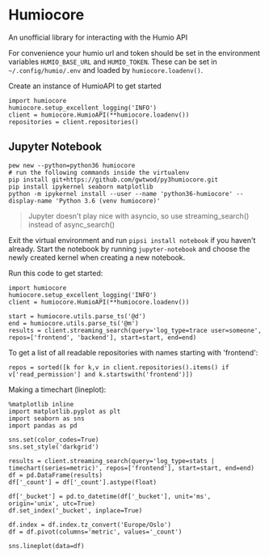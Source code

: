 # Humiocore

An unofficial library for interacting with the Humio API

For convenience your humio url and token should be set in the environment variables `HUMIO_BASE_URL` and `HUMIO_TOKEN`. These can be set in `~/.config/humio/.env` and loaded by `humiocore.loadenv()`.

Create an instance of HumioAPI to get started

    import humiocore
    humiocore.setup_excellent_logging('INFO')
    client = humiocore.HumioAPI(**humiocore.loadenv())
    repositories = client.repositories()

## Jupyter Notebook

    pew new --python=python36 humiocore
    # run the following commands inside the virtualenv
    pip install git+https://github.com/gwtwod/py3humiocore.git
    pip install ipykernel seaborn matplotlib
    python -m ipykernel install --user --name 'python36-humiocore' --display-name 'Python 3.6 (venv humiocore)'

> Jupyter doesn't play nice with asyncio, so use streaming_search() instead of async_search()

Exit the virtual environment and run `pipsi install notebook` if you
haven't already. Start the notebook by running `jupyter-notebook` and choose the
newly created kernel when creating a new notebook.

Run this code to get started:

    import humiocore
    humiocore.setup_excellent_logging('INFO')
    client = humiocore.HumioAPI(**humiocore.loadenv())

    start = humiocore.utils.parse_ts('@d')
    end = humiocore.utils.parse_ts('@m')
    results = client.streaming_search(query='log_type=trace user=someone', repos=['frontend', 'backend'], start=start, end=end)

To get a list of all readable repositories with names starting with 'frontend':

    repos = sorted([k for k,v in client.repositories().items() if v['read_permission'] and k.startswith('frontend')])

Making a timechart (lineplot):

    %matplotlib inline
    import matplotlib.pyplot as plt
    import seaborn as sns
    import pandas as pd

    sns.set(color_codes=True)
    sns.set_style('darkgrid')

    results = client.streaming_search(query='log_type=stats | timechart(series=metric)', repos=['frontend'], start=start, end=end)
    df = pd.DataFrame(results)
    df['_count'] = df['_count'].astype(float)

    df['_bucket'] = pd.to_datetime(df['_bucket'], unit='ms', origin='unix', utc=True)
    df.set_index('_bucket', inplace=True)

    df.index = df.index.tz_convert('Europe/Oslo')
    df = df.pivot(columns='metric', values='_count')

    sns.lineplot(data=df)
